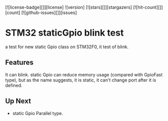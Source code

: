 [![license-badge][]][license] ![version] [![stars][]][stargazers] [![hit-count][]][count] [![github-issues][]][issues]

# STM32 staticGpio blink test
a test for new static Gpio class on STM32F0, it test of blink.

## Features
It can blink. static Gpio can reduce memory usage (compared with GpioFast type), but as the name suggests, it is static, it can't change port after it is defined.

## Up Next
- static Gpio Parallel type.
